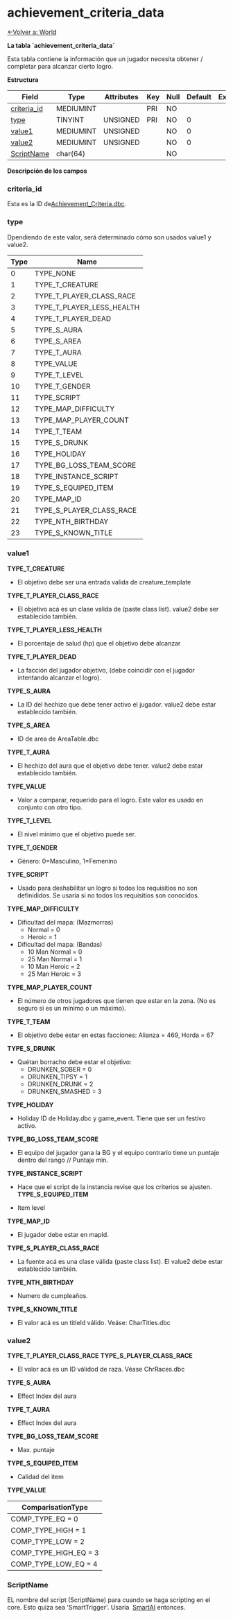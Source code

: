 # achievement\_criteria\_data

[<-Volver a: World](database-world)

**La tabla \`achievement\_criteria\_data\`**

Esta tabla contiene la información que un jugador necesita obtener / completar para alcanzar cierto logro.

**Estructura**

| Field            | Type      | Attributes | Key | Null | Default | Extra | Comment |
| ---------------- | --------- | ---------- | --- | ---- | ------- | ----- | ------- |
| [criteria_id][1] | MEDIUMINT |            | PRI | NO   |         |       |         |
| [type][2]        | TINYINT   | UNSIGNED   | PRI | NO   | 0       |       |         |
| [value1][3]      | MEDIUMINT | UNSIGNED   |     | NO   | 0       |       |         |
| [value2][4]      | MEDIUMINT | UNSIGNED   |     | NO   | 0       |       |         |
| [ScriptName][5]  | char(64)  |            |     | NO   |         |       |         |

[1]: #criteria_id
[2]: #type
[3]: #value1
[4]: #value2
[5]: #scriptname

**Descripción de los campos**

### criteria\_id

Esta es la ID de[Achievement\_Criteria.dbc](Achievement+Criteria).

### type

Dpendiendo de este valor, será determinado cómo son usados value1 y value2.

| Type | Name                      |
| ---- | ------------------------- |
| 0    | TYPE_NONE                 |
| 1    | TYPE_T_CREATURE           |
| 2    | TYPE_T_PLAYER_CLASS_RACE  |
| 3    | TYPE_T_PLAYER_LESS_HEALTH |
| 4    | TYPE_T_PLAYER_DEAD        |
| 5    | TYPE_S_AURA               |
| 6    | TYPE_S_AREA               |
| 7    | TYPE_T_AURA               |
| 8    | TYPE_VALUE                |
| 9    | TYPE_T_LEVEL              |
| 10   | TYPE_T_GENDER             |
| 11   | TYPE_SCRIPT               |
| 12   | TYPE_MAP_DIFFICULTY       |
| 13   | TYPE_MAP_PLAYER_COUNT     |
| 14   | TYPE_T_TEAM               |
| 15   | TYPE_S_DRUNK              |
| 16   | TYPE_HOLIDAY              |
| 17   | TYPE_BG_LOSS_TEAM_SCORE   |
| 18   | TYPE_INSTANCE_SCRIPT      |
| 19   | TYPE_S_EQUIPED_ITEM       |
| 20   | TYPE_MAP_ID               |
| 21   | TYPE_S_PLAYER_CLASS_RACE  |
| 22   | TYPE_NTH_BIRTHDAY         |
| 23   | TYPE_S_KNOWN_TITLE        |

### value1

**TYPE\_T\_CREATURE**

-   El objetivo debe ser una entrada valida de creature\_template

**TYPE\_T\_PLAYER\_CLASS\_RACE**

-   El objetivo acá es un clase valida de (paste class list). value2 debe ser establecido también.

**TYPE\_T\_PLAYER\_LESS\_HEALTH**

-   El porcentaje de salud (hp) que el objetivo debe alcanzar 

**TYPE\_T\_PLAYER\_DEAD**

-   La facción del jugador objetivo, (debe coincidir con el jugador intentando alcanzar el logro).

**TYPE\_S\_AURA**

-   La ID del hechizo que debe tener activo el jugador. value2 debe estar establecido también.

**TYPE\_S\_AREA**

-   ID de area de AreaTable.dbc

**TYPE\_T\_AURA**

-   El hechizo del aura que el objetivo debe tener. value2 debe estar establecido también.

**TYPE\_VALUE**

-   Valor a comparar, requerido para el logro. Este valor es usado en conjunto con otro tipo. 

**TYPE\_T\_LEVEL**

-   El nivel minimo que el objetivo puede ser.

**TYPE\_T\_GENDER**

-   Género: 0=Masculino, 1=Femenino

**TYPE\_SCRIPT**

-   Usado para deshabilitar un logro si todos los requisitios no son definididos. Se usaría si no todos los requisitios son conocidos.

**TYPE\_MAP\_DIFFICULTY**

-   Dificultad del mapa: (Mazmorras)
    - Normal = 0
    - Heroic = 1
-   Dificultad del mapa: (Bandas)
    - 10 Man Normal = 0
    - 25 Man Normal = 1
    - 10 Man Heroic = 2
    - 25 Man Heroic = 3

**TYPE\_MAP\_PLAYER\_COUNT**

-   El número de otros jugadores que tienen que estar en la zona. (No es seguro si es un mínimo o un máximo).

**TYPE\_T\_TEAM**

-   El objetivo debe estar en estas facciones: Alianza = 469, Horda = 67

**TYPE\_S\_DRUNK**

-   Quétan borracho debe estar el objetivo:
    - DRUNKEN\_SOBER = 0
    - DRUNKEN\_TIPSY = 1
    - DRUNKEN\_DRUNK = 2
    - DRUNKEN\_SMASHED = 3

**TYPE\_HOLIDAY** 

-   Holiday ID de Holiday.dbc y game\_event. Tiene que ser un festivo activo.

**TYPE\_BG\_LOSS\_TEAM\_SCORE**

-   El equipo del jugador gana la BG y el equipo contrario tiene un puntaje dentro del rango // Puntaje min.

**TYPE\_INSTANCE\_SCRIPT**

-   Hace que el script de la instancia revise que los criterios se ajusten.
**TYPE\_S\_EQUIPED\_ITEM**

-   Item level

**TYPE\_MAP\_ID**

-   El jugador debe estar en mapId.

**TYPE\_S\_PLAYER\_CLASS\_RACE**

-   La fuente acá es una clase válida (paste class list). El value2 debe estar establecido también.
 

**TYPE\_NTH\_BIRTHDAY**

-   Numero de cumpleaños.

**TYPE\_S\_KNOWN\_TITLE**

-   El valor acá es un titleId válido. Veáse: CharTitles.dbc

### value2

**TYPE\_T\_PLAYER\_CLASS\_RACE**
**TYPE\_S\_PLAYER\_CLASS\_RACE**

-   El valor acá es un ID válidod de raza. Véase ChrRaces.dbc

**TYPE\_S\_AURA**

-   Effect Index del aura

**TYPE\_T\_AURA**

-   Effect Index del aura

**TYPE\_BG\_LOSS\_TEAM\_SCORE**

-   Max. puntaje

**TYPE\_S\_EQUIPED\_ITEM**

-   Calidad del item

**TYPE\_VALUE**

| ComparisationType        |
| ------------------------ |
| COMP\_TYPE\_EQ = 0       |
| COMP\_TYPE\_HIGH = 1     |
| COMP\_TYPE\_LOW = 2      |
| COMP\_TYPE\_HIGH\_EQ = 3 |
| COMP\_TYPE\_LOW\_EQ = 4  |

### ScriptName

EL nombre del script (ScriptName) para cuando se haga scripting en el core.
Esto quiza sea 'SmartTrigger'. Usaría  [SmartAI](smart_scripts) entonces.
